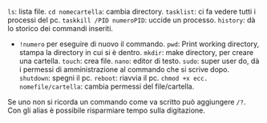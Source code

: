 `ls`: lista file.
`cd nomecartella`: cambia directory.
`tasklist`: ci fa vedere tutti i processi del pc.
`taskkill /PID numeroPID`: uccide un processo.
`history`: dà lo storico dei commandi inseriti.  
- `!numero` per eseguire di nuovo il commando.
`pwd`: Print working directory, stampa la directory in cui si è dentro.
`mkdir`: make directory, per creare una cartella.
`touch`: crea file.
`nano`: editor di testo.
`sudo`: super user do, dà i permessi di amministrazione al commando che si scrive dopo.
`shutdown`: spegni il pc.
`reboot`: riavvia il pc.
`chmod +x ecc. nomefile/cartella`: cambia permessi del file/cartella.

Se uno non si ricorda un commando come va scritto può aggiungere `/?`. Con gli alias è possibile risparmiare tempo sulla digitazione.